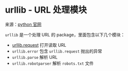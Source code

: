 # urllib - URL 处理模块

来源：[python 官网](https://docs.python.org/3.6/library/urllib.html)

`urllib` 是一个处理 URL 的 package，里面包含以下几个模块：

* [urllib.request](./api_request.md) 打开读取 URL
* `urllib.error` 包含 `urllib.request` 抛出的异常
* `urllib.parse` 解析 URL
* `urllib.robotparser` 解析 `robots.txt` 文件